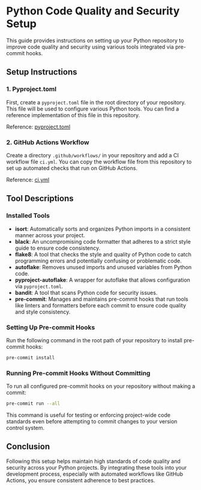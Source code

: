
# Python Code Quality and Security Setup

This guide provides instructions on setting up your Python repository to improve code quality and security using various tools integrated via pre-commit hooks.

## Setup Instructions

### 1. Pyproject.toml

First, create a `pyproject.toml` file in the root directory of your repository. This file will be used to configure various Python tools. You can find a reference implementation of this file in this repository.

Reference: [pyproject.toml](link-to-pyproject.toml-in-your-repo)

### 2. GitHub Actions Workflow

Create a directory `.github/workflows/` in your repository and add a CI workflow file `ci.yml`. You can copy the workflow file from this repository to set up automated checks that run on GitHub Actions.

Reference: [ci.yml](link-to-ci.yml-in-your-repo)

## Tool Descriptions

### Installed Tools

- **isort**: Automatically sorts and organizes Python imports in a consistent manner across your project.
- **black**: An uncompromising code formatter that adheres to a strict style guide to ensure code consistency.
- **flake8**: A tool that checks the style and quality of Python code to catch programming errors and potentially confusing or problematic code.
- **autoflake**: Removes unused imports and unused variables from Python code.
- **pyproject-autoflake**: A wrapper for autoflake that allows configuration via `pyproject.toml`.
- **bandit**: A tool that scans Python code for security issues.
- **pre-commit**: Manages and maintains pre-commit hooks that run tools like linters and formatters before each commit to ensure code quality and style consistency.

### Setting Up Pre-commit Hooks

Run the following command in the root path of your repository to install pre-commit hooks:

```bash
pre-commit install
```

### Running Pre-commit Hooks Without Committing

To run all configured pre-commit hooks on your repository without making a commit:

```bash
pre-commit run --all
```

This command is useful for testing or enforcing project-wide code standards even before attempting to commit changes to your version control system.

## Conclusion

Following this setup helps maintain high standards of code quality and security across your Python projects. By integrating these tools into your development process, especially with automated workflows like GitHub Actions, you ensure consistent adherence to best practices.

